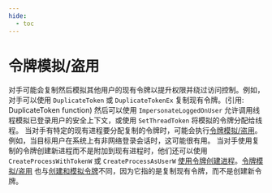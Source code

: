 ```yaml
---
hide:
  - toc
---
```


# 令牌模拟/盗用

对手可能会复制然后模拟其他用户的现有令牌以提升权限并绕过访问控制。例如，对手可以使用 `DuplicateToken` 或 `DuplicateTokenEx` 复制现有令牌。(引用: DuplicateToken function) 然后可以使用 `ImpersonateLoggedOnUser` 允许调用线程模拟已登录用户的安全上下文，或使用 `SetThreadToken` 将模拟的令牌分配给线程。  当对手有特定的现有进程要分配复制的令牌时，可能会执行[令牌模拟/盗用](https://attack.mitre.org/techniques/T1134/001)。例如，当目标用户在系统上有非网络登录会话时，这可能很有用。  当对手使用复制的令牌创建新进程而不是附加到现有进程时，他们还可以使用 `CreateProcessWithTokenW` 或 `CreateProcessAsUserW` [使用令牌创建进程](https://attack.mitre.org/techniques/T1134/002)。[令牌模拟/盗用](https://attack.mitre.org/techniques/T1134/001) 也与[创建和模拟令牌](https://attack.mitre.org/techniques/T1134/003)不同，因为它指的是复制现有令牌，而不是创建新令牌。
